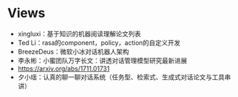 # Views

+ xingluxi：基于知识的机器阅读理解论文列表
+ Ted Li：rasa的component，policy，action的自定义开发
+ BreezeDeus：微软小冰对话机器人架构
+ 李永彬：小蜜团队万字长文：讲透对话管理模型研究最新进展
+ https://arxiv.org/abs/1711.01731
+ 夕小瑶：认真的聊一聊对话系统（任务型、检索式、生成式对话论文与工具串讲）